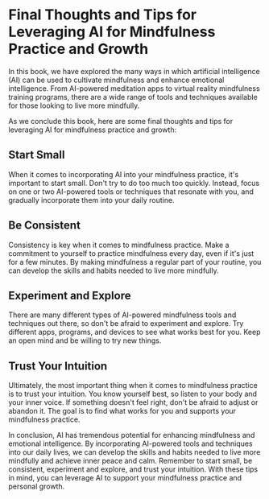 Final Thoughts and Tips for Leveraging AI for Mindfulness Practice and Growth
====================================================================================================

In this book, we have explored the many ways in which artificial intelligence (AI) can be used to cultivate mindfulness and enhance emotional intelligence. From AI-powered meditation apps to virtual reality mindfulness training programs, there are a wide range of tools and techniques available for those looking to live more mindfully.

As we conclude this book, here are some final thoughts and tips for leveraging AI for mindfulness practice and growth:

Start Small
-----------

When it comes to incorporating AI into your mindfulness practice, it's important to start small. Don't try to do too much too quickly. Instead, focus on one or two AI-powered tools or techniques that resonate with you, and gradually incorporate them into your daily routine.

Be Consistent
-------------

Consistency is key when it comes to mindfulness practice. Make a commitment to yourself to practice mindfulness every day, even if it's just for a few minutes. By making mindfulness a regular part of your routine, you can develop the skills and habits needed to live more mindfully.

Experiment and Explore
----------------------

There are many different types of AI-powered mindfulness tools and techniques out there, so don't be afraid to experiment and explore. Try different apps, programs, and devices to see what works best for you. Keep an open mind and be willing to try new things.

Trust Your Intuition
--------------------

Ultimately, the most important thing when it comes to mindfulness practice is to trust your intuition. You know yourself best, so listen to your body and your inner voice. If something doesn't feel right, don't be afraid to adjust or abandon it. The goal is to find what works for you and supports your mindfulness practice.

In conclusion, AI has tremendous potential for enhancing mindfulness and emotional intelligence. By incorporating AI-powered tools and techniques into our daily lives, we can develop the skills and habits needed to live more mindfully and achieve inner peace and calm. Remember to start small, be consistent, experiment and explore, and trust your intuition. With these tips in mind, you can leverage AI to support your mindfulness practice and personal growth.
